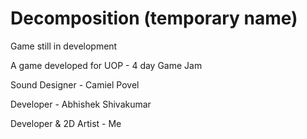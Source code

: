 # Decomposition (temporary name)

Game still in development

A game developed for UOP - 4 day Game Jam

Sound Designer - Camiel Povel

Developer - Abhishek Shivakumar

Developer & 2D Artist - Me
